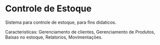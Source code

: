 # Controle de Estoque
Sistema para controle de estoque, para fins didaticos.

Caracteristicas:
Gerenciamento de clientes,
Gerenciamento de Produtos,
Baixas no estoque,
Relatorios,
Movimentações.

